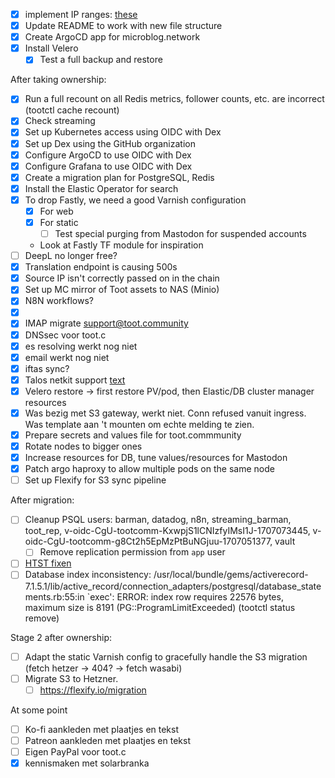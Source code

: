 - [x] implement IP ranges: [these](https://github.com/hetznercloud/hcloud-cloud-controller-manager/blob/main/docs/deploy_with_networks.md#considerations-on-the-ip-ranges)
- [x] Update README to work with new file structure
- [x] Create ArgoCD app for microblog.network
- [x] Install Velero
  - [x] Test a full backup and restore

After taking ownership:

- [x] Run a full recount on all Redis metrics, follower counts, etc. are incorrect (tootctl cache recount)
- [x] Check streaming
- [x] Set up Kubernetes access using OIDC with Dex
- [x] Set up Dex using the GitHub organization
- [x] Configure ArgoCD to use OIDC with Dex
- [x] Configure Grafana to use OIDC with Dex
- [x] Create a migration plan for PostgreSQL, Redis
- [x] Install the Elastic Operator for search
- [x] To drop Fastly, we need a good Varnish configuration
  - [x] For web
  - [x] For static
    - [ ] Test special purging from Mastodon for suspended accounts
  - Look at Fastly TF module for inspiration
- [ ] DeepL no longer free?
- [x] Translation endpoint is causing 500s
- [x] Source IP isn't correctly passed on in the chain
- [x] Set up MC mirror of Toot assets to NAS (Minio)
- [x] N8N workflows?
- [x] [](https://toot.community/notifications/requests/114508118978012662)
- [x] IMAP migrate support@toot.community
- [x] DNSsec voor toot.c
- [x] es resolving werkt nog niet
- [x] email werkt nog niet
- [x] iftas sync?
- [x] Talos netkit support [text](https://github.com/siderolabs/talos/issues/9181)
- [x] Velero restore -> first restore PV/pod, then Elastic/DB cluster manager resources
- [x] Was bezig met S3 gateway, werkt niet. Conn refused vanuit ingress. Was template aan 't mounten om echte melding te zien. 
- [x] Prepare secrets and values file for toot.commmunity
- [x] Rotate nodes to bigger ones
- [x] Increase resources for DB, tune values/resources for Mastodon
- [x] Patch argo haproxy to allow multiple pods on the same node
- [ ] Set up Flexify for S3 sync pipeline

After migration:
- [ ] Cleanup PSQL users: barman, datadog, n8n, streaming_barman, toot_rep, v-oidc-CgU-tootcomm-KxwpjS1lCNIzfyIMsI1J-1707073445, v-oidc-CgU-tootcomm-g8Ct2h5EpMzPtBuNGjuu-1707051377, vault
  - [ ] Remove replication permission from `app` user
- [ ] [HTST fixen](https://hstspreload.org/?domain=toot.community#submission-form)
- [ ] Database index inconsistency: /usr/local/bundle/gems/activerecord-7.1.5.1/lib/active_record/connection_adapters/postgresql/database_statements.rb:55:in `exec': ERROR:  index row requires 22576 bytes, maximum size is 8191 (PG::ProgramLimitExceeded) (tootctl status remove)

Stage 2 after ownership:

- [ ] Adapt the static Varnish config to gracefully handle the S3 migration (fetch hetzer -> 404? -> fetch wasabi)
- [ ] Migrate S3 to Hetzner. 
  - [ ] https://flexify.io/migration

At some point
- [ ] Ko-fi aankleden met plaatjes en tekst
- [ ] Patreon aankleden met plaatjes en tekst
- [ ] Eigen PayPal voor toot.c
- [x] kennismaken met solarbranka